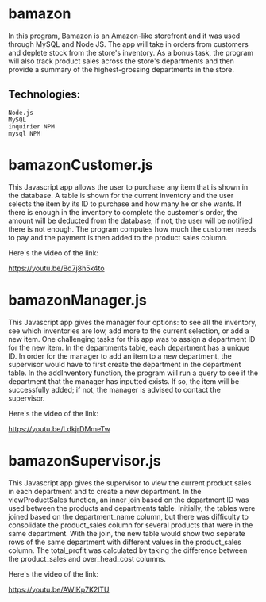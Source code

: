 # bamazon

In this program, Bamazon is an Amazon-like storefront and it was used through MySQL and Node JS. The app will take in orders from customers and deplete stock from the store's inventory. As a bonus task, the program will also track product sales across the store's departments and then provide a summary of the highest-grossing departments in the store.

## Technologies:
    Node.js
    MySQL
    inquirier NPM
    mysql NPM


# bamazonCustomer.js

This Javascript app allows the user to purchase any item that is shown in the database. A table is shown for the current inventory and the user selects the item by its ID to purchase and how many he or she wants. If there is enough in the inventory to complete the customer's order, the amount will be deducted from the database; if not, the user will be notified there is not enough. The program computes how much the customer needs to pay and the payment is then added to the product sales column.

Here's the video of the link:

https://youtu.be/Bd7j8h5k4to


# bamazonManager.js

This Javascript app gives the manager four options: to see all the inventory, see which inventories are low, add more to the current selection, or add a new item. One challenging tasks for this app was to assign a department ID for the new item. In the departments table, each department has a unique ID. In order for the manager to add an item to a new department, the supervisor would have to first create the department in the department table. In the addInventory function, the program will run a query to see if the department that the manager has inputted exists. If so, the item will be successfully added; if not, the manager is advised to contact the supervisor.

Here's the video of the link:

https://youtu.be/LdkjrDMmeTw

# bamazonSupervisor.js

This Javascript app gives the supervisor to view the current product sales in each department and to create a new department.  In the viewProductSales function, an inner join based on the department ID was used between the products and departments table. Initially, the tables were joined based on the department_name column, but there was difficulty to consolidate the product_sales column for several products that were in the same department. With the join, the new table would show two seperate rows of the same department with different values in the product_sales column. The total_profit was calculated by taking the difference between the product_sales and over_head_cost columns. 

Here's the video of the link:

https://youtu.be/AWIKp7K2lTU
